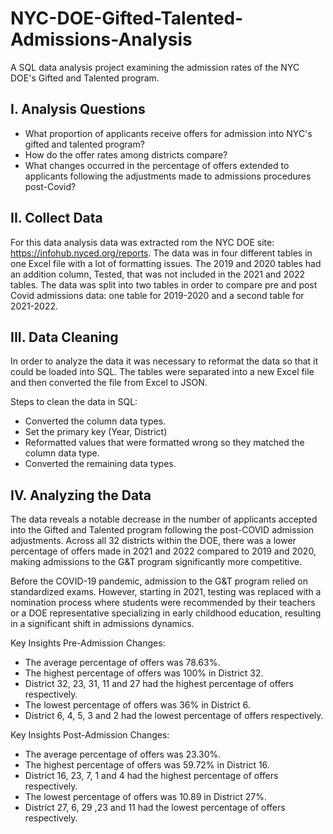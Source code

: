# NYC-DOE-Gifted-Talented-Admissions-Analysis
A SQL data analysis project examining the admission rates of the NYC DOE's Gifted and Talented program. 

## I. Analysis Questions
- What proportion of applicants receive offers for admission into NYC's gifted and talented program?
- How do the offer rates among districts compare?
- What changes occurred in the percentage of offers extended to applicants following the adjustments made to admissions procedures post-Covid?

## II. Collect Data
For this data analysis data was extracted rom the NYC DOE site: https://infohub.nyced.org/reports. The data was in four different tables in one Excel file with a lot of formatting issues. The 2019 and 2020 tables had an addition column, Tested, that was not included in the 2021 and 2022 tables. The data was split into two tables in order to compare pre and post Covid admissions data: one table for 2019-2020 and a second table for 2021-2022.

## III. Data Cleaning
In order to analyze the data it was necessary to reformat the data so that it could be loaded into SQL. The tables were separated into a new Excel file and then converted the file from Excel to JSON. 

Steps to clean the data in SQL:
- Converted the column data types.
- Set the primary key (Year, District)
- Reformatted values that were formatted wrong so they matched the column data type.
- Converted the remaining data types.

## IV. Analyzing the Data
The data reveals a notable decrease in the number of applicants accepted into the Gifted and Talented program following the post-COVID admission adjustments. Across all 32 districts within the DOE, there was a lower percentage of offers made in 2021 and 2022 compared to 2019 and 2020, making admissions to the G&T program significantly more competitive.

Before the COVID-19 pandemic, admission to the G&T program relied on standardized exams. However, starting in 2021, testing was replaced with a nomination process where students were recommended by their teachers or a DOE representative specializing in early childhood education, resulting in a significant shift in admissions dynamics.

Key Insights Pre-Admission Changes:
- The average percentage of offers was 78.63%.
- The highest percentage of offers  was 100% in District 32.
- District 32, 23, 31, 11 and 27 had the highest percentage of offers respectively.
- The lowest percentage of offers was 36% in District 6.
- District 6, 4, 5, 3 and 2 had the lowest percentage of offers respectively.   

Key Insights Post-Admission Changes:
- The average percentage of offers was 23.30%.
- The highest percentage of offers was 59.72% in District 16.
- District 16, 23, 7, 1 and 4 had the highest percentage of offers respectively.
- The lowest percentage of offers was 10.89 in District 27%.
- District 27, 6, 29 ,23 and 11 had the lowest percentage of offers respectively.   

